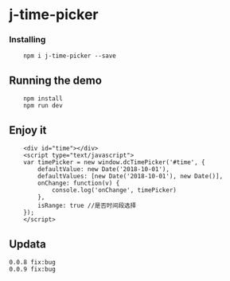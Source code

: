 # j-time-picker



### Installing

```
    npm i j-time-picker --save
```


## Running the demo

```
    npm install
    npm run dev
```

## Enjoy it
```
    <div id="time"></div>
    <script type="text/javascript">
    var timePicker = new window.dcTimePicker('#time', {
        defaultValue: new Date('2018-10-01'),
        defaultValues: [new Date('2018-10-01'), new Date()],
        onChange: function(v) {
            console.log('onChange', timePicker)
        },
        isRange: true //是否时间段选择
    });
    </script>
```

## Updata
```
0.0.8 fix:bug
0.0.9 fix:bug
```
